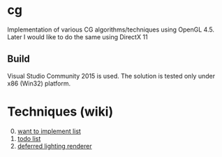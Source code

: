 # cg
Implementation of various CG algorithms/techniques using OpenGL 4.5.
Later I would like to do the same using DirectX 11

## Build
Visual Studio Community 2015 is used. The solution is tested only under x86 (Win32) platform.

# Techniques (wiki)
0. [want to implement list](https://github.com/ref2401/cg/wiki#wanna-implement)
1. [todo list](https://github.com/ref2401/cg/wiki#todo)
2. [deferred lighting renderer](https://github.com/ref2401/cg/wiki/Deferred-Lighting-Renderer)
